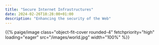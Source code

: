```yaml
---
title: "Secure Internet Infrastructures"
date: 2024-02-26T18:28:00+01:00
description: "Enhancing the security of the Web"
---
```


<p>{{% paige/image class="object-fit-cover rounded-4" fetchpriority="high" loading="eager" src="/images/world.jpg" width="100%" %}}</p>
